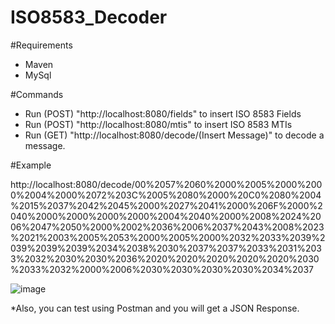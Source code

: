 # ISO8583_Decoder


#Requirements
  - Maven
  - MySql
 
#Commands

  - Run (POST) "http://localhost:8080/fields" to insert ISO 8583 Fields
  - Run (POST) "http://localhost:8080/mtis" to insert ISO 8583 MTIs
  - Run (GET) "http://localhost:8080/decode/(Insert Message)" to decode a message.
  
#Example

  http://localhost:8080/decode/00%2057%2060%2000%2005%2000%2000%2004%2000%2072%203C%2005%2080%2000%20C0%2080%2004%2015%2037%2042%2045%2000%2027%2041%2000%206F%2000%2040%2000%2000%2000%2000%2004%2040%2000%2008%2024%2006%2047%2050%2000%2002%2036%2006%2037%2043%2008%2023%2021%2003%2005%2053%2000%2005%2000%2032%2033%2039%2039%2039%2039%2034%2038%2030%2037%2037%2033%2031%2033%2032%2030%2030%2036%2020%2020%2020%2020%2020%2030%2033%2032%2000%2006%2030%2030%2030%2030%2034%2037
  
 
 ![image](https://cdn.discordapp.com/attachments/674412377818529831/932650449176248350/unknown.png)
 
 *Also, you can test using Postman and you will get a JSON Response.

  

